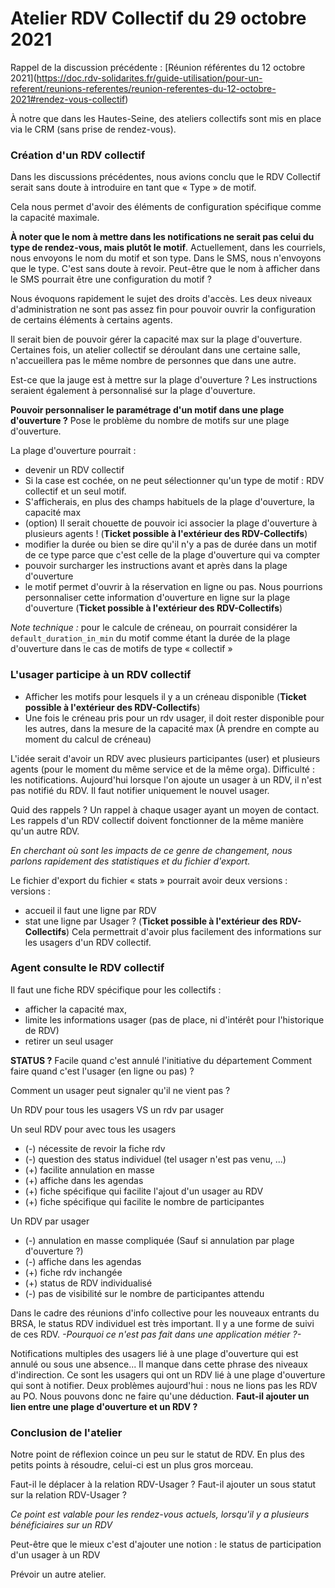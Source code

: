 # Atelier RDV Collectif du 29 octobre 2021

Rappel de la discussion précédente : \[Réunion référentes du 12 octobre 2021]\(https://doc.rdv-solidarites.fr/guide-utilisation/pour-un-referent/reunions-referentes/reunion-referentes-du-12-octobre-2021#rendez-vous-collectif)

À notre que dans les Hautes-Seine, des ateliers collectifs sont mis en place via le CRM (sans prise de rendez-vous).

### Création d'un RDV collectif

Dans les discussions précédentes, nous avions conclu que le RDV Collectif serait sans doute à introduire en tant que « Type » de motif.

Cela nous permet d'avoir des éléments de configuration spécifique comme la capacité maximale.

**À noter que le nom à mettre dans les notifications ne serait pas celui du type de rendez-vous, mais plutôt le motif**. Actuellement, dans les courriels, nous envoyons le nom du motif et son type. Dans le SMS, nous n'envoyons que le type. C'est sans doute à revoir. Peut-être que le nom à afficher dans le SMS pourrait être une configuration du motif ?

Nous évoquons rapidement le sujet des droits d'accès. Les deux niveaux d'administration ne sont pas assez fin pour pouvoir ouvrir la configuration de certains éléments à certains agents.

Il serait bien de pouvoir gérer la capacité max sur la plage d'ouverture. Certaines fois, un atelier collectif se déroulant dans une certaine salle, n'accueillera pas le même nombre de personnes que dans une autre.

Est-ce que la jauge est à mettre sur la plage d'ouverture ? Les instructions seraient également à personnalisé sur la plage d'ouverture.

**Pouvoir personnaliser le paramétrage d'un motif dans une plage d'ouverture ?** Pose le problème du nombre de motifs sur une plage d'ouverture.

La plage d'ouverture pourrait :

* devenir un RDV collectif
* Si la case est cochée, on ne peut sélectionner qu'un type de motif : RDV collectif et un seul motif.
* S'afficherais, en plus des champs habituels de la plage d'ouverture, la capacité max
* (option) Il serait chouette de pouvoir ici associer la plage d'ouverture à plusieurs agents ! (**Ticket possible à l'**extérieur** des RDV-Collectifs**)
* modifier la durée ou bien se dire qu'il n'y a pas de durée dans un motif de ce type parce que c'est celle de la plage d'ouverture qui va compter
* pouvoir surcharger les instructions avant et après dans la plage d'ouverture
* le motif permet d'ouvrir à la réservation en ligne ou pas. Nous pourrions personnaliser cette information d'ouverture en ligne sur la plage d'ouverture (**Ticket possible à l'**extérieur** des RDV-Collectifs**)

_Note technique :_ pour le calcule de créneau, on pourrait considérer la `default_duration_in_min` du motif comme étant la durée de la plage d'ouverture dans le cas de motifs de type « collectif »

### L'usager participe à un RDV collectif

* Afficher les motifs pour lesquels il y a un créneau disponible (**Ticket possible à l'extérieur des RDV-Collectifs**)
* Une fois le créneau pris pour un rdv usager, il doit rester disponible pour les autres, dans la mesure de la capacité max (À prendre en compte au moment du calcul de créneau)

L'idée serait d'avoir un RDV avec plusieurs participantes (user) et plusieurs agents (pour le moment du même service et de la même orga). Difficulté : les notifications. Aujourd'hui lorsque l'on ajoute un usager à un RDV, il n'est pas notifié du RDV. Il faut notifier uniquement le nouvel usager.

Quid des rappels ? Un rappel à chaque usager ayant un moyen de contact. Les rappels d'un RDV collectif doivent fonctionner de la même manière qu'un autre RDV.

_En cherchant où sont les impacts de ce genre de changement, nous parlons rapidement des statistiques et du fichier d'export._

Le fichier d'export du fichier « stats » pourrait avoir deux versions :\
versions :

* accueil il faut une ligne par RDV
* stat une ligne par Usager ? (**Ticket possible à l'extérieur des RDV-Collectifs**) Cela permettrait d'avoir plus facilement des informations sur les usagers d'un RDV collectif.

### Agent consulte le RDV collectif

Il faut une fiche RDV spécifique pour les collectifs :

* afficher la capacité max,
* limite les informations usager (pas de place, ni d'intérêt pour l'historique de RDV)
* retirer un seul usager

**STATUS ?** Facile quand c'est annulé l'initiative du département Comment faire quand c'est l'usager (en ligne ou pas) ?

Comment un usager peut signaler qu'il ne vient pas ?

Un RDV pour tous les usagers VS un rdv par usager

Un seul RDV pour avec tous les usagers

* (-) nécessite de revoir la fiche rdv
* (-) question des status individuel (tel usager n'est pas venu, ...)
* (+) facilite annulation en masse
* (+) affiche dans les agendas
* (+) fiche spécifique qui facilite l'ajout d'un usager au RDV
* (+) fiche spécifique qui facilite le nombre de participantes

Un RDV par usager

* (-) annulation en masse compliquée (Sauf si annulation par plage d'ouverture ?)
* (-) affiche dans les agendas
* (+) fiche rdv inchangée
* (+) status de RDV individualisé
* (-) pas de visibilité sur le nombre de participantes attendu

Dans le cadre des réunions d'info collective pour les nouveaux entrants du BRSA, le status RDV individuel est très important. Il y a une forme de suivi de ces RDV. _-Pourquoi ce n'est pas fait dans une application métier ?-_

Notifications multiples des usagers lié à une plage d'ouverture qui est annulé ou sous une absence... Il manque dans cette phrase des niveaux d'indirection. Ce sont les usagers qui ont un RDV lié à une plage d'ouverture qui sont à notifier. Deux problèmes aujourd'hui : nous ne lions pas les RDV au PO. Nous pouvons donc ne faire qu'une déduction. **Faut-il ajouter un lien entre une plage d'ouverture et un RDV ?**

### Conclusion de l'atelier

Notre point de réflexion coince un peu sur le statut de RDV. En plus des petits points à résoudre, celui-ci est un plus gros morceau.

Faut-il le déplacer à la relation RDV-Usager ? Faut-il ajouter un sous statut sur la relation RDV-Usager ?

_Ce point est valable pour les rendez-vous _actuels_, lorsqu'il y a plusieurs bénéficiaires sur un RDV_

Peut-être que le mieux c'est d'ajouter une notion : le status de participation d'un usager à un RDV

Prévoir un autre atelier.
